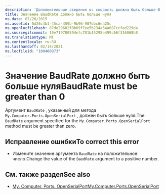 ```yaml
---
description: 'Дополнительные сведения о: скорость должна быть больше 0'
title: Значение BaudRate должно быть больше нуля
ms.date: 07/20/2015
ms.assetid: 5d26c4b1-45ca-459b-9b96-907dbc6ea25c
ms.openlocfilehash: 87de29602f8b09f7ee5b234a34a087ccfad229d4
ms.sourcegitcommit: 10e719780594efc781b15295e499c66f316068b8
ms.translationtype: MT
ms.contentlocale: ru-RU
ms.lasthandoff: 02/14/2021
ms.locfileid: "100460973"
---
```

# <a name="baudrate-must-be-greater-than-0"></a><span data-ttu-id="1b652-103">Значение BaudRate должно быть больше нуля</span><span class="sxs-lookup"><span data-stu-id="1b652-103">BaudRate must be greater than 0</span></span>

<span data-ttu-id="1b652-104">Аргумент `BaudRate` , указанный для метода `My.Computer.Ports.OpenSerialPort` , должен быть больше нуля.</span><span class="sxs-lookup"><span data-stu-id="1b652-104">The `BaudRate` argument specified for the `My.Computer.Ports.OpenSerialPort` method must be greater than zero.</span></span>  
  
## <a name="to-correct-this-error"></a><span data-ttu-id="1b652-105">Исправление ошибки</span><span class="sxs-lookup"><span data-stu-id="1b652-105">To correct this error</span></span>  
  
- <span data-ttu-id="1b652-106">Измените значение аргумента `BaudRate` на положительное число.</span><span class="sxs-lookup"><span data-stu-id="1b652-106">Change the value of the `BaudRate` argument to a positive number.</span></span>  
  
## <a name="see-also"></a><span data-ttu-id="1b652-107">См. также раздел</span><span class="sxs-lookup"><span data-stu-id="1b652-107">See also</span></span>

- [<span data-ttu-id="1b652-108">My. Computer. Ports. OpenSerialPort</span><span class="sxs-lookup"><span data-stu-id="1b652-108">My.Computer.Ports.OpenSerialPort</span></span>](xref:Microsoft.VisualBasic.Devices.Ports.OpenSerialPort%2A)
